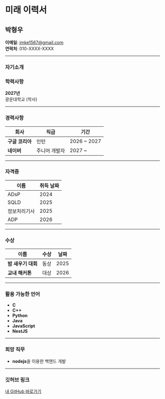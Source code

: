 # 미래 이력서

## 박형우

**이메일**: jmke1567@gmail.com  
**연락처**: 010-XXXX-XXXX

---

### 자기소개 


### 학력사항

**2027년**  
광운대학교 (학사)

---

### 경력사항

| 회사             | 직급          | 기간         |
|------------------|---------------|--------------|
| **구글 코리아**  | 인턴          | 2026 ~ 2027  |
| **네이버**       | 주니어 개발자 | 2027 ~      |

---

### 자격증

| 이름         | 취득 날짜 |
|--------------|-----------|
| ADsP         | 2024      |
| SQLD         | 2025      |
| 정보처리기사 | 2025      |
| ADP          | 2026      |

---

### 수상

| 이름              | 수상 | 날짜  |
|-------------------|------|-------|
| **밤 새우기 대회** | 동상 | 2025  |
| **교내 해커톤**    | 대상 | 2026  |

---

### 활용 가능한 언어

- **C**
- **C++**
- **Python**
- **Java**
- **JavaScript**
- **NestJS**

---

### 희망 직무

- **nodejs**을 이용한 백엔드 개발

---

### 깃허브 링크
[내 GitHub 바로가기](https://github.com/jeaseasd)
